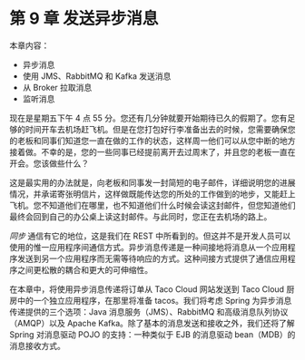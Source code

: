 # 第 9 章 发送异步消息

本章内容：

* 异步消息
* 使用 JMS、RabbitMQ 和 Kafka 发送消息
* 从 Broker 拉取消息
* 监听消息

现在是星期五下午 4 点 55 分。您还有几分钟就要开始期待已久的假期了。您有足够的时间开车去机场赶飞机。但是在您打包好行李准备出去的时候，您需要确保您的老板和同事们知道您一直在做的工作的状态，这样周一他们可以从您中断的地方接着做。不幸的是，您的一些同事已经提前离开去过周末了，并且您的老板一直在开会。您该做些什么？

这是最实用的办法就是，向老板和同事发一封简短的电子邮件，详细说明您的进展情况，并承诺寄张明信片，这样做既能传达您的所处的工作做到的地步，又能赶上飞机。您不知道他们在哪里，也不知道他们什么时候会读这封邮件，但您知道他们最终会回到自己的办公桌上读这封邮件。与此同时，您正在去机场的路上。

_同步_ 通信有它的地位，这是我们在 REST 中所看到的。但这并不是开发人员可以使用的惟一应用程序间通信方式。异步消息传递是一种间接地将消息从一个应用程序发送到另一个应用程序而无需等待响应的方式。这种间接方式提供了通信应用程序之间更松散的耦合和更大的可伸缩性。

在本章中，将使用异步消息传递将订单从 Taco Cloud 网站发送到 Taco Cloud 厨房中的一个独立应用程序，在那里将准备 tacos。我们将考虑 Spring 为异步消息传递提供的三个选项：Java 消息服务（JMS）、RabbitMQ 和高级消息队列协议（AMQP）以及 Apache Kafka。除了基本的消息发送和接收之外，我们还将了解 Spring 对消息驱动 POJO 的支持：一种类似于 EJB 的消息驱动 bean（MDB）的消息接收方式。

